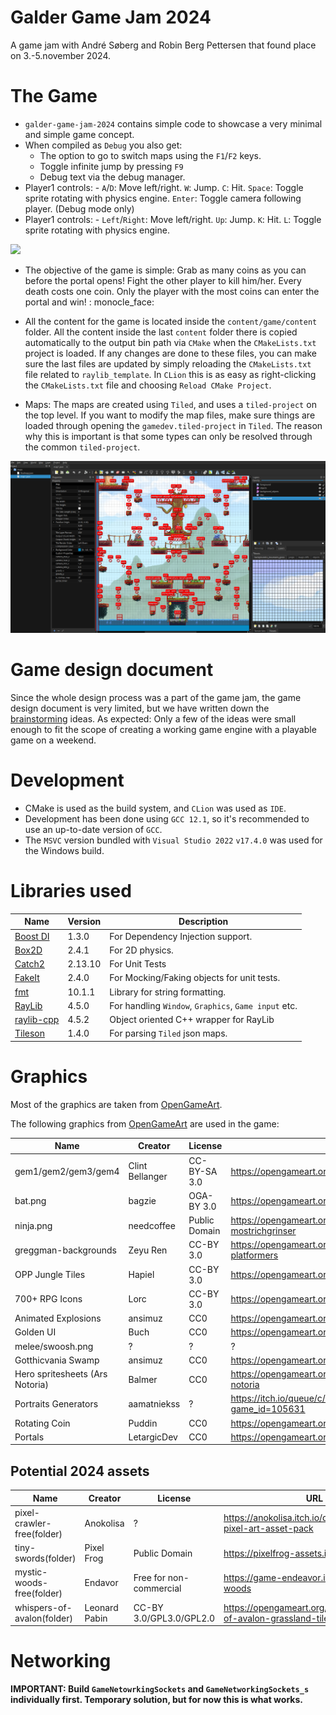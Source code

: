 # Galder Game Jam 2024

A game jam with André Søberg and Robin Berg Pettersen that found place on 3.-5.november 2024.

# The Game

- `galder-game-jam-2024` contains simple code to showcase a very minimal
  and simple game concept.
- When compiled as `Debug` you also get:
    - The option to go to switch maps using the `F1`/`F2` keys.
    - Toggle infinite jump by pressing `F9`
    - Debug text via the debug manager.
- Player1 controls: - `A`/`D`: Move left/right. `W`: Jump. `C`: Hit. `Space`: Toggle sprite rotating with physics
  engine. `Enter`: Toggle camera following player. (Debug mode only)
- Player1 controls: - `Left`/`Right`: Move left/right. `Up`: Jump. `K`: Hit. `L`: Toggle sprite rotating with physics
  engine.

![](content/ggj-2023.gif)

- The objective of the game is simple: Grab as many coins as you can before the portal opens! Fight the other player to
  kill him/her. Every death costs one coin. Only the player with the most coins can enter the portal and win! :
  monocle_face:

- All the content for the game is located inside the `content/game/content` folder. All the content inside the
  last `content` folder there is copied automatically to the output bin path via `CMake` when the `CMakeLists.txt`
  project is loaded. If any changes are done to these files, you can make sure the last files are updated by simply
  reloading the `CMakeLists.txt` file related to `raylib_template`. In `CLion` this is as easy as right-clicking
  the `CMakeLists.txt` file and choosing `Reload CMake Project`.

- Maps: The maps are created using `Tiled`, and uses a `tiled-project` on the top level. If you want to modify the map
  files, make sure things are loaded through opening the `gamedev.tiled-project` in `Tiled`. The reason why this is
  important is that some types can only be resolved through the common `tiled-project`.

![](content/ggj-2023-tiled.png)

# Game design document

Since the whole design process was a part of the game jam, the game design document is very limited, but
we have written down the [brainstorming](design/brainstorming/README.md) ideas.
As expected: Only a few of the ideas were small enough to fit the scope of creating a working game engine
with a playable game on a weekend.

# Development

- CMake is used as the build system, and `CLion` was used as `IDE`.
- Development has been done using `GCC 12.1`, so it's recommended to use an up-to-date version of `GCC`.
- The `MSVC` version bundled with `Visual Studio 2022` `v17.4.0` was used for the Windows build.

# Libraries used

| Name                                                 | Version | Description                                          |
|------------------------------------------------------|---------|------------------------------------------------------|
| [Boost DI](https://github.com/boost-ext/di)          | 1.3.0   | For Dependency Injection support.                    |
| [Box2D](https://github.com/erincatto/box2d)          | 2.4.1   | For 2D physics.                                      |
| [Catch2](https://github.com/catchorg/Catch2)         | 2.13.10 | For Unit Tests                                       |
| [FakeIt](https://github.com/eranpeer/FakeIt)         | 2.4.0   | For Mocking/Faking objects for unit tests.           |
| [fmt](https://github.com/fmtlib/fmt)                 | 10.1.1  | Library for string formatting.                       |
| [RayLib](https://github.com/raysan5/raylib)          | 4.5.0   | For handling `Window`, `Graphics`, `Game input` etc. |
| [raylib-cpp](https://github.com/RobLoach/raylib-cpp) | 4.5.2   | Object oriented C++ wrapper for RayLib               |
| [Tileson](https://github.com/SSBMTonberry/tileson)   | 1.4.0   | For parsing `Tiled` json maps.                       |

# Graphics

Most of the graphics are taken from [OpenGameArt](https://opengameart.org).

The following graphics from [OpenGameArt](https://opengameart.org) are used in the game:

| Name                            | Creator         | License       | URL                                                                  |
|---------------------------------|-----------------|---------------|----------------------------------------------------------------------|
| gem1/gem2/gem3/gem4             | Clint Bellanger | CC-BY-SA 3.0  | https://opengameart.org/content/gem-icons                            |
| bat.png                         | bagzie          | OGA-BY 3.0    | https://opengameart.org/content/bat-sprite                           |
| ninja.png                       | needcoffee      | Public Domain | https://opengameart.org/content/needcoffee%E2%80%99s-mostrichgrinser |
| greggman-backgrounds            | Zeyu Ren        | CC-BY 3.0     | https://opengameart.org/content/backgrounds-for-2d-platformers       |
| OPP Jungle Tiles                | Hapiel          | CC-BY 3.0     | https://opengameart.org/content/opp-jungle-tiles                     |
| 700+ RPG Icons                  | Lorc            | CC-BY 3.0     | https://opengameart.org/content/700-rpg-icons                        |
| Animated Explosions             | ansimuz         | CC0           | https://opengameart.org/content/animated-explosions                  |
| Golden UI                       | Buch            | CC0           | https://opengameart.org/content/golden-ui                            |
| melee/swoosh.png                | ?               | ?             | ?                                                                    |
| Gotthicvania Swamp              | ansimuz         | CC0           | https://opengameart.org/content/gotthicvania-swamp                   |
| Hero spritesheets (Ars Notoria) | Balmer          | CC0           | https://opengameart.org/content/hero-spritesheets-ars-notoria        |
| Portraits Generators            | aamatniekss     | ?             | https://itch.io/queue/c/1866028/portraits-generators?game_id=105631  |
| Rotating Coin                   | Puddin          | CC0           | https://opengameart.org/content/rotating-coin                        |
| Portals                         | LetargicDev     | CC0           | https://opengameart.org/content/portals                              |

## Potential 2024 assets

| Name                       | Creator       | License                 | URL                                                                  |
|----------------------------|---------------|-------------------------|----------------------------------------------------------------------|
| pixel-crawler-free(folder) | Anokolisa     | ?                       | https://anokolisa.itch.io/dungeon-crawler-pixel-art-asset-pack       |
| tiny-swords(folder)        | Pixel Frog    | Public Domain           | https://pixelfrog-assets.itch.io/tiny-swords                         |
| mystic-woods-free(folder)  | Endavor       | Free for non-commercial | https://game-endeavor.itch.io/mystic-woods                           |
| whispers-of-avalon(folder) | Leonard Pabin | CC-BY 3.0/GPL3.0/GPL2.0 | https://opengameart.org/content/whispers-of-avalon-grassland-tileset |

# Networking

**IMPORTANT: Build `GameNetowrkingSockets` and `GameNetworkingSockets_s` individually first. Temporary solution, but for now this is what works.**
